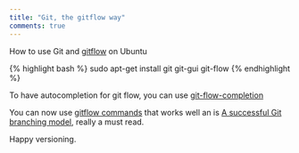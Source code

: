 ```yaml
---
title: "Git, the gitflow way"
comments: true
---
```


How to use Git and [gitflow](https://github.com/nvie/gitflow "gitflow repository on github") on Ubuntu

{% highlight bash %}
sudo apt-get install git git-gui git-flow
{% endhighlight %}

To have autocompletion for git flow, you can use [git-flow-completion](https://github.com/bobthecow/git-flow-completion)

You can now use [gitflow commands](https://github.com/nvie/gitflow#creating-featurereleasehotfixsupport-branches) that works well an is [A successful Git branching model](http://nvie.com/posts/a-successful-git-branching-model/), really a must read.

Happy versioning.
